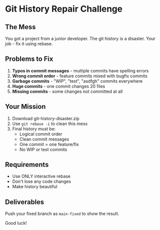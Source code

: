 # Git History Repair Challenge

## The Mess

You got a project from a junior developer. The git history is a disaster. Your job - fix it using rebase.

## Problems to Fix

1. **Typos in commit messages** - multiple commits have spelling errors
2. **Wrong commit order** - feature commits mixed with bugfix commits  
3. **Garbage commits** - "WIP", "test", "asdfgh" commits everywhere
4. **Huge commits** - one commit changes 20 files
5. **Missing commits** - some changes not committed at all

## Your Mission

1. Download git-history-disaster.zip
2. Use `git rebase -i` to clean this mess
3. Final history must be:
   - Logical commit order
   - Clean commit messages
   - One commit = one feature/fix
   - No WIP or test commits

## Requirements

- Use ONLY interactive rebase
- Don't lose any code changes
- Make history beautiful

## Deliverables

Push your fixed branch as `main-fixed` to show the result.

Good luck!